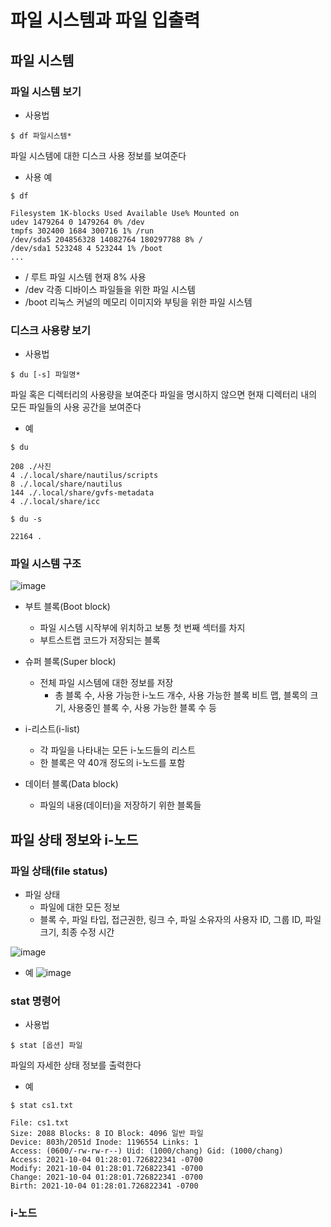 # 파일 시스템과 파일 입출력 

## 파일 시스템 

### 파일 시스템 보기 
- 사용법
```
$ df 파일시스템*
```
파일 시스템에 대한 디스크 사용 정보를 보여준다

- 사용 예
```
$ df
```
```
Filesystem 1K-blocks Used Available Use% Mounted on
udev 1479264 0 1479264 0% /dev
tmpfs 302400 1684 300716 1% /run
/dev/sda5 204856328 14082764 180297788 8% /
/dev/sda1 523248 4 523244 1% /boot
... 
```
- / 루트 파일 시스템 현재 8% 사용
- /dev 각종 디바이스 파일들을 위한 파일 시스템
- /boot 리눅스 커널의 메모리 이미지와 부팅을 위한 파일 시스템

### 디스크 사용량 보기 
- 사용법
```
$ du [-s] 파일명*
```
파일 혹은 디렉터리의 사용량을 보여준다 파일을 명시하지 않으면 현재
디렉터리 내의 모든 파일들의 사용 공간을 보여준다

- 예
```
$ du
```
```
208 ./사진
4 ./.local/share/nautilus/scripts
8 ./.local/share/nautilus
144 ./.local/share/gvfs-metadata
4 ./.local/share/icc
```
```
$ du -s
```
```
22164 .
```
### 파일 시스템 구조 

![image](https://github.com/user-attachments/assets/67eb3bdb-4f8e-4d13-b378-f0d0cd61fc22)

- 부트 블록(Boot block)
  - 파일 시스템 시작부에 위치하고 보통 첫 번째 섹터를 차지
  - 부트스트랩 코드가 저장되는 블록

- 슈퍼 블록(Super block)
  - 전체 파일 시스템에 대한 정보를 저장
    - 총 블록 수, 사용 가능한 i-노드 개수, 사용 가능한 블록 비트 맵, 블록의 크기, 사용중인 블록 수, 사용 가능한 블록 수 등

- i-리스트(i-list)
  - 각 파일을 나타내는 모든 i-노드들의 리스트
  - 한 블록은 약 40개 정도의 i-노드를 포함
 
- 데이터 블록(Data block)
  - 파일의 내용(데이터)을 저장하기 위한 블록들    

## 파일 상태 정보와 i-노드 

### 파일 상태(file status) 
- 파일 상태
  - 파일에 대한 모든 정보
  - 블록 수, 파일 타입, 접근권한, 링크 수, 파일 소유자의 사용자 ID, 그룹 ID, 파일 크기, 최종 수정 시간

![image](https://github.com/user-attachments/assets/9c413301-45d6-4610-af8c-bf68607a843a)

- 예
![image](https://github.com/user-attachments/assets/9b355ad9-d00a-4caa-a231-6d50f24704c7)

### stat 명령어 
- 사용법
```
$ stat [옵션] 파일
```
파일의 자세한 상태 정보를 출력한다

- 예
```
$ stat cs1.txt
```
```
File: cs1.txt
Size: 2088 Blocks: 8 IO Block: 4096 일반 파일
Device: 803h/2051d Inode: 1196554 Links: 1
Access: (0600/-rw-rw-r--) Uid: (1000/chang) Gid: (1000/chang)
Access: 2021-10-04 01:28:01.726822341 -0700
Modify: 2021-10-04 01:28:01.726822341 -0700
Change: 2021-10-04 01:28:01.726822341 -0700
Birth: 2021-10-04 01:28:01.726822341 -0700
```

### i-노드
















